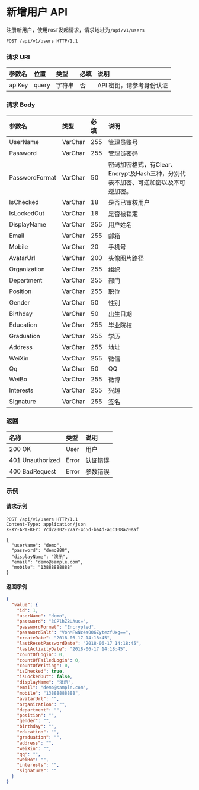 # 新增用户 API

注册新用户，使用`POST`发起请求，请求地址为`/api/v1/users`

```
POST /api/v1/users HTTP/1.1
```

### 请求 URI

|参数名	|位置	|类型	|必填	|说明|
| :----- | :----- | :----- | :----- | :----- |
|apiKey|	query	|字符串|	否	|API 密钥，请参考身份认证|

### 请求 Body

| 参数名 | 类型 | 必填 | 说明 |
| :----- | :----- | :----- | :----- |
|UserName	|VarChar	|255	|管理员账号|
|Password	|VarChar	|255	|管理员密码|
|PasswordFormat	|VarChar|	50	|密码加密格式，有Clear、Encrypt及Hash三种，分别代表不加密、可逆加密以及不可逆加密。|
|IsChecked	|VarChar|	18	|是否已审核用户|
|IsLockedOut	|VarChar	|18	|是否被锁定|
|DisplayName	|VarChar	|255|	用户姓名|
|Email	|VarChar	|255	|邮箱|
|Mobile	|VarChar	|20	|手机号|
|AvatarUrl	|VarChar	|200	|头像图片路径|
|Organization	|VarChar	|255	|组织|
|Department	|VarChar	|255	|部门|
|Position	|VarChar|	255	|职位|
|Gender	|VarChar	|50	|性别|
|Birthday	|VarChar	|50	|出生日期|
|Education|	VarChar	|255	|毕业院校|
|Graduation	|VarChar|	255	|学历|
|Address	|VarChar|	255|	地址|
|WeiXin	|VarChar	|255	|微信|
|Qq	|VarChar	|50	|QQ|
|WeiBo	|VarChar|	255	|微博|
|Interests	|VarChar|	255	|兴趣|
|Signature|	VarChar|	255|	签名|


### 返回

| 名称 | 类型 | 说明 |
| :----- | :----- | :----- |
|200 OK	|User	|用户|
|401 Unauthorized	|Error	|认证错误|
|400 BadRequest	|Error	|参数错误|

### 示例

#### 请求示例

```
POST /api/v1/users HTTP/1.1
Content-Type: application/json
X-XY-API-KEY: 7cd22002-27a7-4c5d-ba4d-a1c108a20eaf

{
  "userName": "demo",
  "password": "demo888",
  "displayName": "演示",
  "email": "demo@sample.com",
  "mobile": "13888888888"
}
```

#### 返回示例

```json
{
  "value": {
    "id": 1,
    "userName": "demo",
    "password": "3CPlhZ8UAus=",
    "passwordFormat": "Encrypted",
    "passwordSalt": "VohMFwNz4s006ZytezfUxg==",
    "createDate": "2018-06-17 14:18:45",
    "lastResetPasswordDate": "2018-06-17 14:18:45",
    "lastActivityDate": "2018-06-17 14:18:45",
    "countOfLogin": 0,
    "countOfFailedLogin": 0,
    "countOfWriting": 0,
    "isChecked": true,
    "isLockedOut": false,
    "displayName": "演示",
    "email": "demo@sample.com",
    "mobile": "13888888888",
    "avatarUrl": "",
    "organization": "",
    "department": "",
    "position": "",
    "gender": "",
    "birthday": "",
    "education": "",
    "graduation": "",
    "address": "",
    "weiXin": "",
    "qq": "",
    "weiBo": "",
    "interests": "",
    "signature": ""
  }
}
```